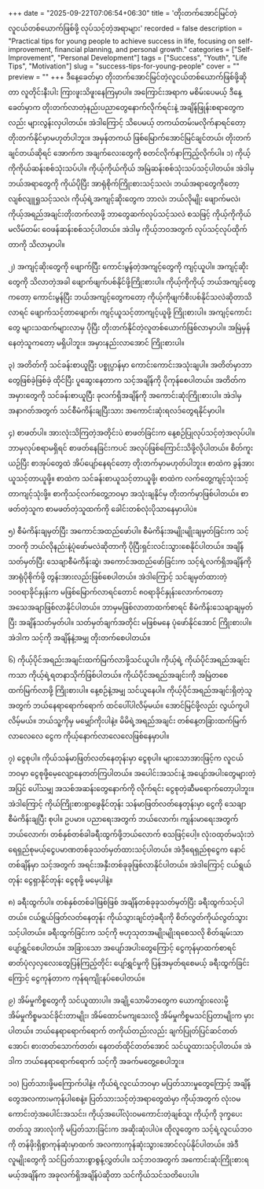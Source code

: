 +++
date = "2025-09-22T07:06:54+06:30"
title = 'တိုးတက်အောင်မြင်တဲ့လူငယ်တစ်ယောက်ဖြစ်ဖို့ လုပ်သင့်တဲ့အရာများ'
recorded = false
description = "Practical tips for young people to achieve success in life, focusing on self-improvement, financial planning, and personal growth."
categories = ["Self-Improvement", "Personal Development"]
tags = ["Success", "Youth", "Life Tips", "Motivation"]
slug = "success-tips-for-young-people"
cover = ""
preview = ""
+++
ဒီနေ့ခေတ်မှာ တိုးတက်အောင်မြင်တဲ့လူငယ်တစ်ယောက်ဖြစ်ဖို့ဆိုတာ လူတိုင်းနီးပါး ကြားဖူးသိဖူးနေကြမှာပါ။ အကြောင်းအရာက မစိမ်းပေမယ့် ဒီနေ့ခေတ်မှာက တိုးတက်လာတဲ့နည်းပညာတွေနောက်လိုက်ရင်းနဲ့ အချိန်ဖြုန်းစရာတွေကလည်း များလွန်းလှပါတယ်။ အဲဒါကြောင့် သိပေမယ့် တကယ်တမ်းမလိုက်နာရင်တော့ တိုးတက်နိုင်မှာမဟုတ်ပါဘူး။ အမှန်တကယ် ဖြစ်မြောက်အောင်မြင်ချင်တယ်၊ တိုးတက်ချင်တယ်ဆိုရင် အောက်က အချက်လေးတွေကို စတင်လိုက်နာကြည့်လိုက်ပါ။
၁) ကိုယ့်ကိုကိုယ်ဆန်းစစ်သုံးသပ်ပါ။
ကိုယ့်ကိုယ်ကိုယ် အမြဲဆန်းစစ်သုံးသပ်သင့်ပါတယ်။ အဲဒါမှ ဘယ်အရာတွေကို ကိုယ်ပိုပြီး အာရုံစိုက်ကြိုးစားသင့်သလဲ၊ ဘယ်အရာတွေကိုတော့ လျစ်လျူရှုသင့်သလဲ၊ ကိုယ့်ရဲ့အကျင့်ဆိုးတွေက ဘာလဲ၊ ဘယ်လိုမျိုး ဖျောက်မလဲ၊ ကိုယ့်အရည်အချင်းတိုးတက်လာဖို့ ဘာတွေဆက်လုပ်သင့်သလဲ စသဖြင့် ကိုယ့်ကိုကိုယ် မလိမ်တမ်း ဝေဖန်ဆန်းစစ်သင့်ပါတယ်။ အဲဒါမှ ကိုယ့်ဘဝအတွက် လုပ်သင့်လုပ်ထိုက်တာကို သိလာမှာပါ။

၂) အကျင့်ဆိုးတွေကို ဖျောက်ပြီး ကောင်းမွန်တဲ့အကျင့်တွေကို ကျင့်ယူပါ။
အကျင့်ဆိုးတွေကို သိလာတဲ့အခါ ဖျောက်ဖျက်ပစ်နိုင်ဖို့ကြိုးစားပါ။ ကိုယ့်ကိုကိုယ့် ဘယ်အကျင့်တွေကတော့ ကောင်းမွန်ပြီး ဘယ်အကျင့်တွေကတော့ ကိုယ့်ကိုဖျက်စီးပစ်နိုင်သလဲဆိုတာသိလာရင် ဖျောက်သင့်တာဖျောက်၊ ကျင့်ယူသင့်တာကျင့်ယူဖို့ ကြိုးစားပါ။ အကျင့်ကောင်းတွေ များသထက်များလာမှ ပိုပြီး တိုးတက်နိုင်တဲ့လူတစ်ယောက်ဖြစ်လာမှာပါ။ အမြဲမှန်နေတဲ့သူကတော့ မရှိပါဘူး။ အမှားနည်းလာအောင် ကြိုးစားပါ။

၃) အတိတ်ကို သင်ခန်းစာယူပြီး ပစ္စုပ္ပာန်မှာ ကောင်းကောင်းအသုံးချပါ။
အတိတ်မှာဘာတွေဖြစ်ခဲ့ဖြစ်ခဲ့ ထိုင်ပြီး ပူဆွေးနေတာက သင့်အချိန်ကို ပိုကုန်စေပါတယ်။ အတိတ်က အမှားတွေကို သင်ခန်းစာယူပြီး ခုလက်ရှိအချိန်ကို အကောင်းဆုံးကြိုးစားပါ။ အဲဒါမှ အနာဂတ်အတွက် သင်စီမံကိန်းချပြီးသား အကောင်းဆုံးရလဒ်တွေရနိုင်မှာပါ။

၄) စာဖတ်ပါ။
အားလုံးသိကြတဲ့အတိုင်းပဲ စာဖတ်ခြင်းက နေ့စဉ်ပြုလုပ်သင့်တဲ့အလုပ်ပါ။ ဘာမှလုပ်စရာမရှိရင် စာဖတ်နေခြင်းကပင် အလုပ်ဖြစ်ကြောင်းသိဖို့လိုပါတယ်။ စိတ်ကူးယဉ်ပြီး စာအုပ်တွေထဲ အိပ်ပျော်နေရင်တော့ တိုးတက်မှာမဟုတ်ပါဘူး။ စာထဲက ခွန်အားယူသင့်တာယူဖို့။ စာထဲက သင်ခန်းစာယူသင့်တာယူဖို့၊ စာထဲက လက်တွေ့ကျင့်သုံးသင့်တာကျင့်သုံးဖို့။ စာကိုသင့်လက်တွေ့ဘဝမှာ အသုံးချနိုင်မှ တိုးတက်မှာဖြစ်ပါတယ်။ စာဖတ်တဲ့သူက စာမဖတ်တဲ့သူထက်ကို ခေါင်းတစ်လုံးပိုသာနေမှာပါပဲ။

၅) စီမံကိန်းချမှတ်ပြီး အကောင်အထည်ဖော်ပါ။
စီမံကိန်းအမျိုးမျိုးချမှတ်ခြင်းက သင့်ဘဝကို ဘယ်လိုနည်းနဲ့ပုံဖော်မလဲဆိုတာကို ပိုပြီးရှင်းလင်းသွားစေနိုင်ပါတယ်။ အချိန်သတ်မှတ်ပြီး သေချာစီမံကိန်းဆွဲ၊ အကောင်အထည်ဖော်ခြင်းက သင့်ရဲ့လက်ရှိအချိန်ကို အာရုံပိုစိုက်ဖို့ တွန်းအားလည်းဖြစ်စေပါတယ်။ အဲဒါကြောင့် သင်ချမှတ်ထားတဲ့ ၁၀၀ရာခိုင်နှုန်းက မဖြစ်မြောက်လာရင်တောင် ၈၀ရာခိုင်နှုန်းလောက်ကတော့ အသေအချာဖြစ်လာနိုင်ပါတယ်။ ဘာမှမဖြစ်လာတာထက်စာရင် စီမံကိန်းသေချာချမှတ်ပြီး အချိန်သတ်မှတ်ပါ။ သတ်မှတ်ချက်အတိုင်း မဖြစ်မနေ ပုံဖော်နိုင်အောင် ကြိုးစားပါ။ အဲဒါက သင့်ကို အချိန်နဲ့အမျှ တိုးတက်စေပါတယ်။

၆) ကိုယ့်ပိုင်အရည်းအချင်းထက်မြက်လာဖို့သင်ယူပါ။
ကိုယ့်ရဲ့ ကိုယ်ပိုင်အရည်အချင်းကသာ ကိုယ့်ရဲ့ရတနာသိုက်ဖြစ်ပါတယ်။ ကိုယ်ပိုင်အရည်အချင်းကို အမြဲတစေ ထက်မြက်လာဖို့ ကြိုးစားပါ။ နေ့စဉ်နဲ့အမျှ သင်ယူနေပါ။ ကိုယ့်ပိုင်အရည်အချင်းရှိတဲ့သူအတွက် ဘယ်နေရာရောက်ရောက် ထင်ပေါ်ပါလိမ့်မယ်။ အောင်မြင်ဖို့လည်း လွယ်ကူပါလိမ့်မယ်။ ဘယ်သူ့ကိုမှ မမျှော်ကိုးပါနဲ့။ မိမိရဲ့အရည်အချင်း တစ်နေ့တခြားထက်မြက်လာလေလေ ငွေက ကိုယ့်နောက်လာလေလေဖြစ်နေမှာပါ။

၇) ငွေစုပါ။
ကိုယ်သန်မာဖြတ်လတ်နေတုန်းမှာ ငွေစုပါ။ များသောအားဖြင့်က လူငယ်ဘဝမှာ ငွေစုဖို့မေ့လျော့နေတတ်ကြပါတယ်။ အပေါင်းအသင်းနဲ့ အပျော်အပါးတွေများတဲ့အပြင် ပေါ်သမျှ အသစ်အဆန်းတွေနောက်ကို လိုက်ရင်း ငွေစုတဲ့ဆီမရောက်တော့ပါဘူး။ အဲဒါကြောင့် ကိုယ်ကြိုးစားရှာဖွေနိုင်တုန်း သန်မာဖြတ်လတ်နေတုန်းမှာ ငွေကို သေချာစီမံကိန်းချပြီး စုပါ။ ဥပမာ။ ပညာရေးအတွက် ဘယ်လောက်၊ ကျန်းမာရေးအတွက်ဘယ်လောက်၊ တစ်နှစ်တစ်ခါခရီးထွက်ဖို့ဘယ်လောက် စသဖြင့်ပေါ့။ လုံးဝထုတ်မသုံးဘဲ ရေရှည်စုမယ့်ငွေပမာဏတစ်ခုသတ်မှတ်ထားသင့်ပါတယ်။ အဲဒီ့ရေရှည်စုငွေက နောင်တစ်ချိန်မှာ သင့်အတွက် အရင်းအနှီးတစ်ခုခုဖြစ်လာနိုင်ပါတယ်။ အဲဒါကြောင့် ငယ်ရွယ်တုန်း ငွေရှာနိုင်တုန်း ငွေစုဖို့ မမေ့ပါနဲ့။

၈) ခရီးထွက်ပါ။
တစ်နှစ်တစ်ခါဖြစ်ဖြစ် အချိန်တစ်ခုခုသတ်မှတ်ပြီး ခရီးထွက်သင့်ပါတယ်။ ငယ်ရွယ်ဖြတ်လတ်နေတုန်း ကိုယ်သွားချင်တဲ့ခရီးကို စိတ်လွတ်ကိုယ်လွတ်သွားသင့်ပါတယ်။ ခရီးထွက်ခြင်းက သင့်ကို ဗဟုသုတအမျိုးမျိုးရစေသလို စိတ်ချမ်းသာပျော်ရွှင်စေပါတယ်။ အခြားသော အပျော်အပါးတွေကြောင့် ငွေကုန်မှာထက်စာရင် ဓာတ်ပုံလှလှလေးတွေပြန်ကြည့်တိုင်း ပျော်ရွှင်မှုကို ပြန်အမှတ်ရစေမယ့် ခရီးထွက်ခြင်းကြောင့် ငွေကုန်တာက ကုန်ရကျိုးနပ်စေပါတယ်။

၉) အိမ်မှုကိစ္စတွေကို သင်ယူထားပါ။
အချို့သောမိဘတွေက ယောကျ်ားလေးမို့အိမ်မှုကိစ္စမသင်ခိုင်းတာမျိုး၊ အိမ်ထောင်မကျသေးလို့ အိမ်မှုကိစ္စမသင်ပြတာမျိုးက မှားပါတယ်။ ဘယ်နေရာရောက်ရောက် တကိုယ်တည်းလည်း ချက်ပြုတ်ပြင်ဆင်တတ်အောင်၊ စားတတ်သောက်တတ်၊ နေတတ်ထိုင်တတ်အောင် သင်ယူထားသင့်ပါတယ်။ အဲဒါက ဘယ်နေရာရောက်ရောက် သင့်ကို အခက်မတွေ့စေပါဘူး။

၁၀) ပြတ်သားဖို့မကြောက်ပါနဲ့။
ကိုယ်ရဲ့လူငယ်ဘဝမှာ မပြတ်သားမှုတွေကြောင့် အချိန်တွေအလကားမကုန်ပါစေနဲ့။ ပြတ်သားသင့်တဲ့အရာတွေထဲမှာ ကိုယ့်အတွက် လုံးဝမကောင်းတဲ့အပေါင်းအသင်း၊ ကိုယ့်အပေါ်လုံးဝမကောင်းတဲ့ချစ်သူ၊ ကိုယ့်ကို ဒုက္ခပေးတတ်သူ အားလုံးကို မပြတ်သားခြင်းက အဆိုးဆုံးပါပဲ။ ထိုလူတွေက သင့်ရဲ့လူငယ်ဘဝကို တန်ဖိုးရှိစွာကုန်ဆုံးမှာထက် အလကားကုန်ဆုံးသွားအောင်လုပ်နိုင်ပါတယ်။ အဲဒီလူမျိုးတွေကို သင်ပြတ်သားစွာစွန့်လွှတ်ပါ။ သင့်ဘဝအတွက် အကောင်းဆုံးကြိုးစားရမယ့်အချိန်က အခုလက်ရှိအချိန်ပဲဆိုတာ သင်ကိုယ်သင်သတိပေးပါ။ 